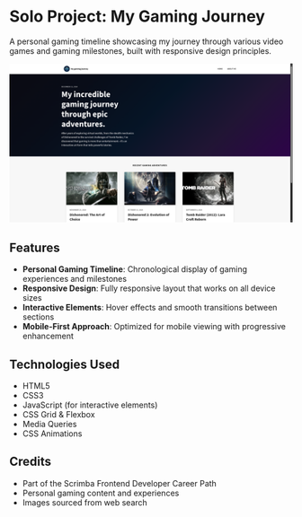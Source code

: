 # Solo Project: My Gaming Journey

A personal gaming timeline showcasing my journey through various video games and gaming milestones, built with responsive design principles.

![My Gaming Journey Screenshot](./images/screenshot.png)

## Features

- **Personal Gaming Timeline**: Chronological display of gaming experiences and milestones
- **Responsive Design**: Fully responsive layout that works on all device sizes
- **Interactive Elements**: Hover effects and smooth transitions between sections
- **Mobile-First Approach**: Optimized for mobile viewing with progressive enhancement

## Technologies Used

- HTML5
- CSS3
- JavaScript (for interactive elements)
- CSS Grid & Flexbox
- Media Queries
- CSS Animations

## Credits

- Part of the Scrimba Frontend Developer Career Path
- Personal gaming content and experiences
- Images sourced from web search